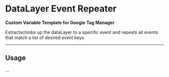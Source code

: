 # DataLayer Event Repeater 

**Custom Variable Template for Google Tag Manager**

Extractsclimbs up the dataLayer to a specific event and repeats all events that match a list of desired event keys.

---

## Usage
...
